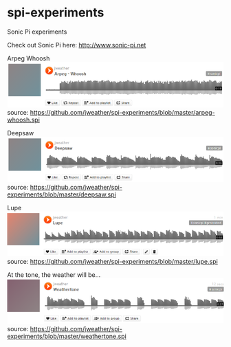 spi-experiments
===============

Sonic Pi experiments

Check out Sonic Pi here: http://www.sonic-pi.net

Arpeg Whoosh
<a href="https://soundcloud.com/jweather/arpeg-whoosh"><img src="https://raw.githubusercontent.com/jweather/spi-experiments/master/arpeg-whoosh.png"></a>
source: https://github.com/jweather/spi-experiments/blob/master/arpeg-whoosh.spi

Deepsaw
<a href="https://soundcloud.com/jweather/deepsaw"><img src="https://raw.githubusercontent.com/jweather/spi-experiments/master/deepsaw.png"></a>
source: https://github.com/jweather/spi-experiments/blob/master/deepsaw.spi

Lupe
<a href="https://soundcloud.com/jweather/lupe"><img src="https://raw.githubusercontent.com/jweather/spi-experiments/master/lupe.png"></a>
source: https://github.com/jweather/spi-experiments/blob/master/lupe.spi

At the tone, the weather will be...
<a href="https://soundcloud.com/jweather/weathertone"><img src="https://raw.githubusercontent.com/jweather/spi-experiments/master/weathertone.png"></a>
source: https://github.com/jweather/spi-experiments/blob/master/weathertone.spi
